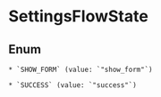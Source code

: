 
# SettingsFlowState

## Enum


    * `SHOW_FORM` (value: `"show_form"`)

    * `SUCCESS` (value: `"success"`)



